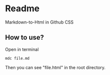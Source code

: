 # Readme

Markdown-to-Html in Github CSS



## How to use?

Open in terminal

```
mdc file.md
```

Then you can see "file.html" in the root directory.